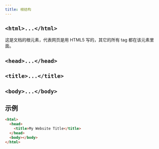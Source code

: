 ```yaml
---
title: 根结构
---
```


## `<html>...</html>`

这是文档的根元素，代表网页是用 HTML5 写的，其它的所有 tag 都在该元素里面。

## `<head>...</head>`

## `<title>...</title>`

## `<body>...</body>`

## 示例

```html
<html>
  <head>
    <title>My Website Title</title>
  </head>
  <body></body>
</html>
```
